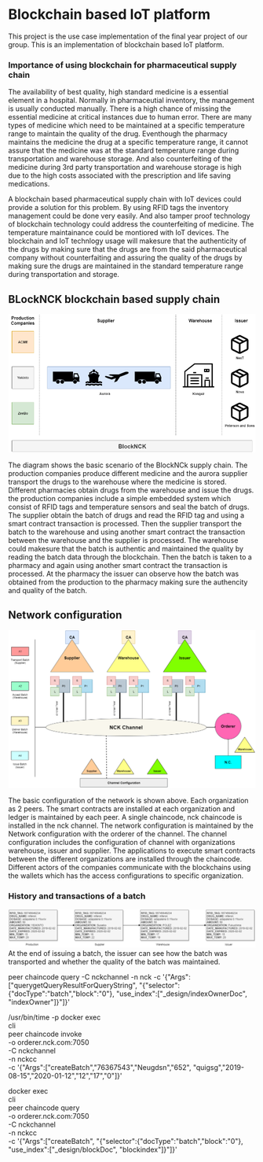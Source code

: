 # Blockchain based IoT platform
This project is the use case implementation of the final year project of our group. This is an implementation of blockchain based IoT 
platform. 

### Importance of using blockchain for pharmaceutical supply chain

The availability of best quality, high standard medicine is a essential element in a hospital. Normally in pharmaceutial inventory, the management 
is usually conducted manually. There is a high chance of missing the essential medicine at critical instances due to human error. 
There are many types of medicine which need to be maintained at a specific temperature range to maintain the quality of the drug. Eventhough 
the pharmacy maintains the medicine the drug at a specific temperature range, it cannot assure that the medicine was at the standard 
temperature range during transportation and warehouse storage. And also counterfeiting of the medicine during 3rd party transportation and
warehouse storage is high due to the high costs associated with the prescription and life saving medications. 

A blockchain based pharmaceutical supply chain with IoT devices could provide a solution for this problem. By using RFID tags the inventory management
could be done very easily. And also tamper proof technology of blockchain technology could address the counterfeiting of medicine. The temperature 
maintainance could be montiored with IoT devices. The blockchain and IoT technlogy usage will makesure that the authenticity of the 
drugs by making sure that the drugs are from the said pharmaceutical company without counterfaiting and assuring the quality of the drugs by
making sure the drugs are maintained in the standard temperature range during transportation and storage.

## BLockNCK blockchain based supply chain

![alt text](https://github.com/blockNCK/nck/blob/master/documents/images/supchain.png)

The diagram shows the basic scenario of the BlockNCk supply chain. The production companies produce different medicine and the aurora supplier
transport the drugs to the warehouse where the medicine is stored. Different pharmacies obtain drugs from the warehouse and issue the drugs. 
the production companies include a simple embedded system which consist of RFID tags and temperature sensors and seal the batch of drugs.
The supplier obtain the batch of drugs and read the RFID tag and using a smart contract transaction is processed. Then the supplier 
transport the batch to the warehouse and using another smart contract the transaction between the warehouse and the supplier is processed.
The warehouse could makesure that the batch is authentic and maintained the quality by reading the batch data through the blockchain.
Then the batch is taken to a pharmacy and again using another smart contract the transaction is processed. At the pharmacy the issuer can 
observe how the batch was obtained from the production to the pharmacy making sure the authencity and quality of the batch.

## Network configuration
![alt text](https://github.com/blockNCK/nck/blob/master/documents/images/network%20configuration.png)
 
 The basic configuration of the network is shown above. Each organization as 2 peers. The smart contracts are installed at each organization and
 ledger is maintained by each peer. A single chaincode, nck chaincode is installed in the nck channel. The network configuration is maintained
 by the Network configuration with the orderer of the channel. The channel configuration includes the configuration of channel with organizations
 warehouse, issuer and supplier. The applications to execute smart contracts between the different organizations are installed through the chaincode.
 Different actors of the companies communicate with the blockchains using the wallets which has the access configurations to specific organization.
 
 ### History and transactions of a batch
 ![alt text](https://github.com/blockNCK/nck/blob/master/documents/images/history.png)
 At the end of issuing a batch, the issuer can see how the batch was transported and whether the quality of the batch was maintained.

 peer chaincode query -C nckchannel -n nck -c '{"Args":["querygetQueryResultForQueryString", "{\"selector\":{\"docType\":\"batch\",\"block\":\"0\"}, \"use_index\":[\"_design/indexOwnerDoc\", \"indexOwner\"]}"]}'

/usr/bin/time -p docker exec \
  cli \
  peer chaincode invoke \
    -o orderer.nck.com:7050 \
    -C nckchannel \
    -n nckcc \
    -c '{"Args":["createBatch","76367543","Neugdsn","652", "quigsg","2019-08-15","2020-01-12","12","17","0"]}'

docker exec \
  cli \
  peer chaincode query \
    -o orderer.nck.com:7050 \
    -C nckchannel \
    -n nckcc \
    -c '{"Args":["createBatch", "{\"selector\":{\"docType\":\"batch\",\"block\":\"0\"}, \"use_index\":[\"_design/blockDoc\", \"blockindex\"]}"]}'
